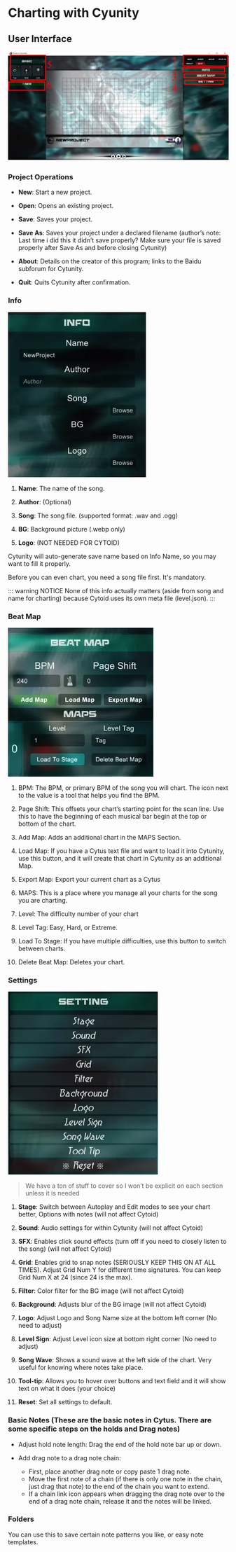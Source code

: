 # Charting with Cyunity

## User Interface

![](./_sources_cyunity.md/1.webp)

### Project Operations
- **New**: Start a new project.

- **Open**: Opens an existing project.

- **Save**: Saves your project.

- **Save As**: Saves your project under a declared filename (author’s note: Last time i did this it didn’t save properly? Make sure your file is saved properly after Save As and before closing Cytunity)

- **About**: Details on the creator of this program; links to the Baidu subforum for Cytunity.

- **Quit**: Quits Cytunity after confirmation.

### Info
![](./_sources_cyunity.md/2.webp)

1. **Name**: The name of the song.

2. **Author**: (Optional)

3. **Song**: The song file. (supported format: .wav and .ogg)

4. **BG**: Background picture (.webp only)

5. **Logo**: (NOT NEEDED FOR CYTOID)

Cytunity will auto-generate save name based on Info Name, so you may want to fill it properly.

Before you can even chart, you need a song file first. It's mandatory.

::: warning NOTICE
None of this info actually matters (aside from song and name for charting) because Cytoid uses its own meta file (level.json).
:::

### Beat Map
![](./_sources_cyunity.md/3.webp)

1. BPM: The BPM, or primary BPM of the song you will chart. The icon next to the value is a tool that helps you find the BPM.

2. Page Shift: This offsets your chart’s starting point for the scan line. Use this to have the beginning of each musical bar begin at the top or bottom of the chart.

3. Add Map: Adds an additional chart in the MAPS Section.

4. Load Map: If you have a Cytus text file and want to load it into Cytunity, use this button, and it will create that chart in Cytunity as an additional Map.

5. Export Map: Export your current chart as a Cytus

6. MAPS: This is a place where you manage all your charts for the song you are charting.

7. Level: The difficulty number of your chart

8. Level Tag: Easy, Hard, or Extreme.

9. Load To Stage: If you have multiple difficulties, use this button to switch between charts.

10. Delete Beat Map: Deletes your chart.

### Settings

![Settings](./_sources_cyunity.md/4.webp)

> We have a ton of stuff to cover so I won’t be explicit on each section unless it is needed

1. **Stage**: Switch between Autoplay and Edit modes to see your chart better, Options with notes (will not affect Cytoid)

2. **Sound**: Audio settings for within Cytunity (will not affect Cytoid)

3. **SFX**: Enables click sound effects (turn off if you need to closely listen to the song) (will not affect Cytoid)

4. **Grid**: Enables grid to snap notes (SERIOUSLY KEEP THIS ON AT ALL TIMES). Adjust Grid Num Y for different time signatures. You can keep Grid Num X at 24 (since 24 is the max).

5. **Filter**: Color filter for the BG image (will not affect Cytoid)

6. **Background**: Adjusts blur of the BG image (will not affect Cytoid)

7. **Logo**: Adjust Logo and Song Name size at the bottom left corner (No need to adjust)

8. **Level Sign**: Adjust Level icon size at bottom right corner (No need to adjust)

9. **Song Wave**: Shows a sound wave at the left side of the chart. Very useful for knowing where notes take place.

10. **Tool-tip**: Allows you to hover over buttons and text field and it will show text on what it does (your choice)

11. **Reset**: Set all settings to default.

### Basic Notes (These are the basic notes in Cytus. There are some specific steps on the holds and Drag notes)

- Adjust hold note length: Drag the end of the hold note bar up or down.

- Add drag note to a drag note chain:
  - First, place another drag note or copy paste 1 drag note.
  - Move the first note of a chain (if there is only one note in the chain, just drag that note) to the end of the chain you want to extend.
  - If a chain link icon appears when dragging the drag note over to the end of a drag note chain, release it and the notes will be linked.

### Folders

You can use this to save certain note patterns you like, or easy note templates.
